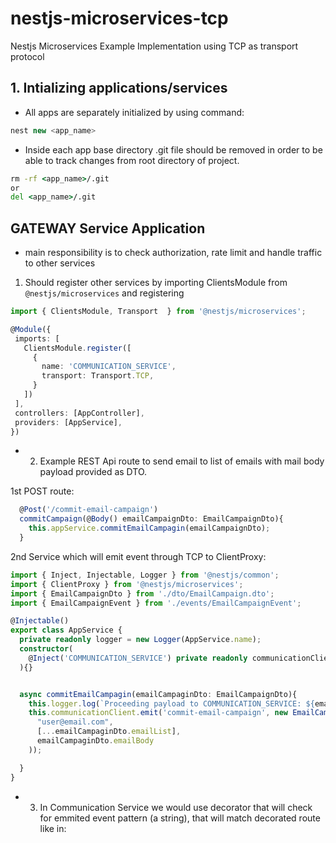 # nestjs-microservices-tcp
Nestjs Microservices Example Implementation using TCP as transport protocol

## 1. Intializing applications/services
 - All apps are separately initialized by using command: 
 ```ts
 nest new <app_name>
 ```

 - Inside each app base directory .git file  should be removed in order 
 to  be able to track changes from root directory of project.
 ```cmd
 rm -rf <app_name>/.git
 or
 del <app_name>/.git
 ```

 ## GATEWAY Service Application
 - main responsibility is to check authorization, rate limit and handle traffic to other services
 1. Should register other services by importing ClientsModule from `@nestjs/microservices` and registering
 ```ts
 import { ClientsModule, Transport  } from '@nestjs/microservices';

@Module({
  imports: [
    ClientsModule.register([
      {
        name: 'COMMUNICATION_SERVICE',
        transport: Transport.TCP,
      }
    ])
  ],
  controllers: [AppController],
  providers: [AppService],
})
 
 ``` 

- 2. Example REST Api route to send email to list of emails with mail body payload provided as DTO.

1st POST route:
```ts
  @Post('/commit-email-campaign')
  commitCampaign(@Body() emailCampaignDto: EmailCampaignDto){
    this.appService.commitEmailCampagin(emailCampaignDto);
  }
```

2nd Service which will emit event through TCP to ClientProxy:
```ts
import { Inject, Injectable, Logger } from '@nestjs/common';
import { ClientProxy } from '@nestjs/microservices';
import { EmailCampaignDto } from './dto/EmailCampaign.dto';
import { EmailCampaignEvent } from './events/EmailCampaignEvent';

@Injectable()
export class AppService {
  private readonly logger = new Logger(AppService.name);
  constructor(
    @Inject('COMMUNICATION_SERVICE') private readonly communicationClient: ClientProxy
  ){}


  async commitEmailCampagin(emailCampaginDto: EmailCampaignDto){
    this.logger.log(`Proceeding payload to COMMUNICATION_SERVICE: ${emailCampaginDto}`)
    this.communicationClient.emit('commit-email-campaign', new EmailCampaignEvent(
      "user@email.com",
      [...emailCampaginDto.emailList],
      emailCampaginDto.emailBody
    ));

  }
}
```

- 3. In Communication Service we would use decorator that will check for emmited event pattern (a string), that will match decorated route like in: 

```

```